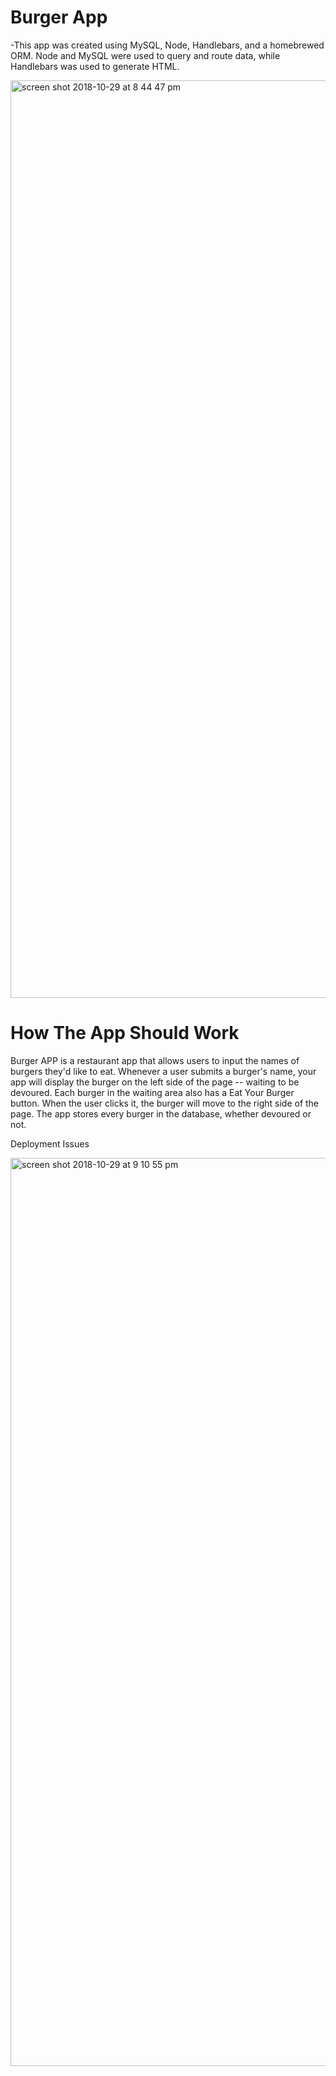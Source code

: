 # Burger App

-This app was created using MySQL, Node, Handlebars, and a homebrewed ORM.  Node and MySQL were used to query and route data, while Handlebars was used to generate HTML.

<img width="1468" alt="screen shot 2018-10-29 at 8 44 47 pm" src="https://user-images.githubusercontent.com/40179134/47690412-eb6da980-dbbb-11e8-8f9e-db9e9d14e498.png">



# How The App Should Work
Burger APP is a restaurant app that allows users to input the names of burgers they'd like to eat. Whenever a user submits a burger's name, your app will display the burger on the left side of the page -- waiting to be devoured. Each burger in the waiting area also has a Eat Your Burger button. When the user clicks it, the burger will move to the right side of the page. The app stores every burger in the database, whether devoured or not.

Deployment Issues 

<img width="1453" alt="screen shot 2018-10-29 at 9 10 55 pm" src="https://user-images.githubusercontent.com/40179134/47691218-4228b280-dbbf-11e8-80a1-72739a6af3ec.png">
